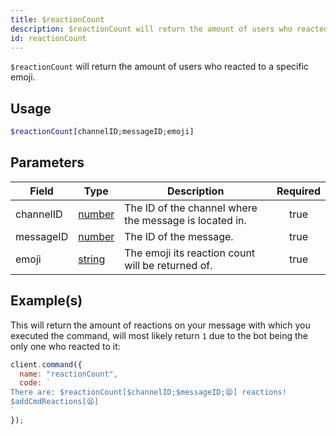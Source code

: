 ```yaml
---
title: $reactionCount
description: $reactionCount will return the amount of users who reacted to a specific emoji.
id: reactionCount
---
```


`$reactionCount` will return the amount of users who reacted to a specific emoji.

## Usage

```php
$reactionCount[channelID;messageID;emoji]
```

## Parameters

| Field     | Type                                                                                              | Description                                            | Required |
| --------- | ------------------------------------------------------------------------------------------------- | ------------------------------------------------------ | :------: |
| channelID | [number](https://developer.mozilla.org/en-US/docs/Web/JavaScript/Reference/Global_Objects/Number) | The ID of the channel where the message is located in. |   true   |
| messageID | [number](https://developer.mozilla.org/en-US/docs/Web/JavaScript/Reference/Global_Objects/Number) | The ID of the message.                                 |   true   |
| emoji     | [string](https://developer.mozilla.org/en-US/docs/Web/JavaScript/Reference/Global_Objects/String) | The emoji its reaction count will be returned of.      |   true   |

## Example(s)

This will return the amount of reactions on your message with which you executed the command, will most likely
return `1` due to the bot being the only one who reacted to it:

```javascript
client.command({
  name: "reactionCount",
  code: `
There are: $reactionCount[$channelID;$messageID;😫] reactions!
$addCmdReactions[😫]
`
});
```
